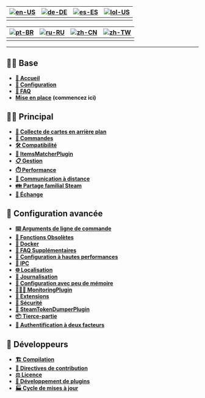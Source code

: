 | [![en-US](https://raw.githubusercontent.com/JustArchiNET/ArchiSteamFarm/refs/heads/main/resources/flags/en-US.png)](https://github.com/JustArchiNET/ArchiSteamFarm/wiki/Home) | [![de-DE](https://raw.githubusercontent.com/JustArchiNET/ArchiSteamFarm/refs/heads/main/resources/flags/de-DE.png)](https://github.com/JustArchiNET/ArchiSteamFarm/wiki/Home-de-DE) | [![es-ES](https://raw.githubusercontent.com/JustArchiNET/ArchiSteamFarm/refs/heads/main/resources/flags/es-ES.png)](https://github.com/JustArchiNET/ArchiSteamFarm/wiki/Home-es-ES) | [![lol-US](https://raw.githubusercontent.com/JustArchiNET/ArchiSteamFarm/refs/heads/main/resources/flags/lol-US.png)](https://github.com/JustArchiNET/ArchiSteamFarm/wiki/Home-lol-US) |
| ----------------------------------------------------------------------------------------------------------------------------------------------------------------------------- | ----------------------------------------------------------------------------------------------------------------------------------------------------------------------------------- | ----------------------------------------------------------------------------------------------------------------------------------------------------------------------------------- | -------------------------------------------------------------------------------------------------------------------------------------------------------------------------------------- |
|                                                                                                                                                                               |                                                                                                                                                                                     |                                                                                                                                                                                     |                                                                                                                                                                                        |

| [![pt-BR](https://raw.githubusercontent.com/JustArchiNET/ArchiSteamFarm/refs/heads/main/resources/flags/pt-BR.png)](https://github.com/JustArchiNET/ArchiSteamFarm/wiki/Home-pt-BR) | [![ru-RU](https://raw.githubusercontent.com/JustArchiNET/ArchiSteamFarm/refs/heads/main/resources/flags/ru-RU.png)](https://github.com/JustArchiNET/ArchiSteamFarm/wiki/Home-ru-RU) | [![zh-CN](https://raw.githubusercontent.com/JustArchiNET/ArchiSteamFarm/refs/heads/main/resources/flags/zh-CN.png)](https://github.com/JustArchiNET/ArchiSteamFarm/wiki/Home-zh-CN) | [![zh-TW](https://raw.githubusercontent.com/JustArchiNET/ArchiSteamFarm/refs/heads/main/resources/flags/zh-TW.png)](https://github.com/JustArchiNET/ArchiSteamFarm/wiki/Home-zh-TW) |
| ----------------------------------------------------------------------------------------------------------------------------------------------------------------------------------- | ----------------------------------------------------------------------------------------------------------------------------------------------------------------------------------- | ----------------------------------------------------------------------------------------------------------------------------------------------------------------------------------- | ----------------------------------------------------------------------------------------------------------------------------------------------------------------------------------- |
|                                                                                                                                                                                     |                                                                                                                                                                                     |                                                                                                                                                                                     |                                                                                                                                                                                     |

***

## 👨‍🏫 Base

* **[🏡 Accueil](https://github.com/JustArchiNET/ArchiSteamFarm/wiki/Home)**
* **[🔧 Configuration](https://github.com/JustArchiNET/ArchiSteamFarm/wiki/Configuration)**
* **[💬 FAQ](https://github.com/JustArchiNET/ArchiSteamFarm/wiki/FAQ)**
* **[Mise en place](https://github.com/JustArchiNET/ArchiSteamFarm/wiki/Setting-up)** **(commencez ici)**


## 👨‍🎓 Principal

* **[👥 Collecte de cartes en arrière plan](https://github.com/JustArchiNET/ArchiSteamFarm/wiki/Background-games-redeemer)**
* **[📢 Commandes](https://github.com/JustArchiNET/ArchiSteamFarm/wiki/Commands)**
* **[🛠️ Compatibilité](https://github.com/JustArchiNET/ArchiSteamFarm/wiki/Compatibility)**
* **[🧩 ItemsMatcherPlugin](https://github.com/JustArchiNET/ArchiSteamFarm/wiki/ItemsMatcherPlugin)**
* **[📋 Gestion](https://github.com/JustArchiNET/ArchiSteamFarm/wiki/Management)**
* **[⏱️ Performance](https://github.com/JustArchiNET/ArchiSteamFarm/wiki/Performance)**
* **[📡 Communication à distance](https://github.com/JustArchiNET/ArchiSteamFarm/wiki/Remote-communication)**
* **[👪 Partage familial Steam](https://github.com/JustArchiNET/ArchiSteamFarm/wiki/Steam-Family-Sharing)**
* **[🔄 Échange](https://github.com/JustArchiNET/ArchiSteamFarm/wiki/Trading)**


## 🧙 Configuration avancée

* **[⌨️ Arguments de ligne de commande](https://github.com/JustArchiNET/ArchiSteamFarm/wiki/Command-line-arguments)**
* **[🚧 Fonctions Obsolètes](https://github.com/JustArchiNET/ArchiSteamFarm/wiki/Deprecation)**
* **[🐳 Docker](https://github.com/JustArchiNET/ArchiSteamFarm/wiki/Docker)**
* **[🤔 FAQ Supplémentaires](https://github.com/JustArchiNET/ArchiSteamFarm/wiki/Extended-FAQ)**
* **[🚀 Configuration à hautes performances](https://github.com/JustArchiNET/ArchiSteamFarm/wiki/High-performance-setup)**
* **[🔗 IPC](https://github.com/JustArchiNET/ArchiSteamFarm/wiki/IPC)**
* **[🌐 Localisation](https://github.com/JustArchiNET/ArchiSteamFarm/wiki/Localization)**
* **[📝 Journalisation](https://github.com/JustArchiNET/ArchiSteamFarm/wiki/Logging)**
* **[💾 Configuration avec peu de mémoire](https://github.com/JustArchiNET/ArchiSteamFarm/wiki/Low-memory-setup)**
* **[🕵🏼‍♂️ MonitoringPlugin](https://github.com/JustArchiNET/ArchiSteamFarm/wiki/MonitoringPlugin)**
* **[🔌 Extensions](https://github.com/JustArchiNET/ArchiSteamFarm/wiki/Plugins)**
* **[🔐 Sécurité](https://github.com/JustArchiNET/ArchiSteamFarm/wiki/Security)**
* **[🧩 SteamTokenDumperPlugin](https://github.com/JustArchiNET/ArchiSteamFarm/wiki/SteamTokenDumperPlugin)**
* **[📦 Tierce-partie](https://github.com/JustArchiNET/ArchiSteamFarm/wiki/Third-party)**
* **[📵 Authentification à deux facteurs](https://github.com/JustArchiNET/ArchiSteamFarm/wiki/Two-factor-authentication)**


## 👷 Développeurs

* **[🏗️ Compilation](https://github.com/JustArchiNET/ArchiSteamFarm/wiki/Compilation)**
* **[🤝 Directives de contribution](https://github.com/JustArchiNET/ArchiSteamFarm/blob/main/.github/CONTRIBUTING.md)**
* **[⚖️ Licence](https://github.com/JustArchiNET/ArchiSteamFarm/wiki/License)**
* **[🥷 Développement de plugins](https://github.com/JustArchiNET/ArchiSteamFarm/wiki/Plugins-development)**
* **[🏭 Cycle de mises à jour](https://github.com/JustArchiNET/ArchiSteamFarm/wiki/Release-cycle)**